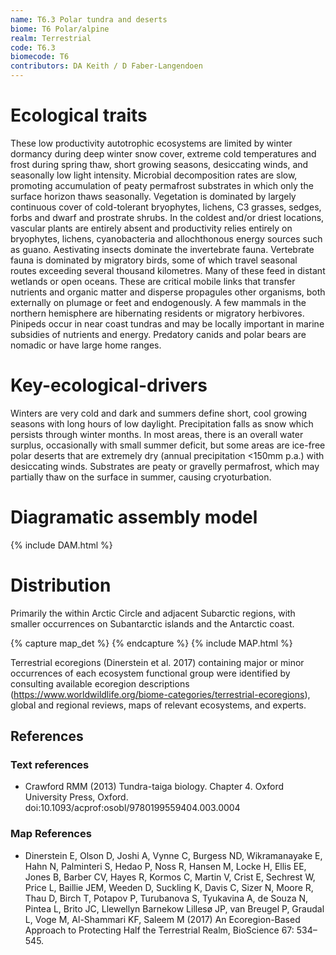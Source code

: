 ```yaml
---
name: T6.3 Polar tundra and deserts
biome: T6 Polar/alpine
realm: Terrestrial
code: T6.3
biomecode: T6
contributors: DA Keith / D Faber-Langendoen
---
```


# Ecological traits

These low productivity autotrophic ecosystems are limited by winter dormancy during deep winter snow cover, extreme cold temperatures and frost during spring thaw, short growing seasons, desiccating winds, and seasonally low light intensity. Microbial decomposition rates are slow, promoting accumulation of peaty permafrost substrates in which only the surface horizon thaws seasonally. Vegetation is dominated by largely continuous cover of cold-tolerant bryophytes, lichens, C3 grasses, sedges, forbs and dwarf and prostrate shrubs. In the coldest and/or driest locations, vascular plants are entirely absent and productivity relies entirely on bryophytes, lichens, cyanobacteria and allochthonous energy sources such as guano. Aestivating insects dominate the invertebrate fauna. Vertebrate fauna is dominated by migratory birds, some of which travel seasonal routes exceeding several thousand kilometres. Many of these feed in distant wetlands or open oceans. These are critical mobile links that transfer nutrients and organic matter and disperse propagules other organisms, both externally on plumage or feet and endogenously. A few mammals in the northern hemisphere are hibernating residents or migratory herbivores. Pinipeds occur in near coast tundras and may be locally important in marine subsidies of nutrients and energy. Predatory canids and polar bears are nomadic or have large home ranges.

# Key-ecological-drivers

Winters are very cold and dark and summers define short, cool growing seasons with long hours of low daylight. Precipitation falls as snow which persists through winter months. In most areas, there is an overall water surplus, occasionally with small summer deficit, but some areas are ice-free polar deserts that are extremely dry (annual precipitation <150mm p.a.) with desiccating winds. Substrates are peaty or gravelly permafrost, which may partially thaw on the surface in summer, causing cryoturbation.

# Diagramatic assembly model

{% include DAM.html %}

# Distribution

Primarily the within Arctic Circle and adjacent Subarctic regions, with smaller occurrences on Subantarctic islands and the Antarctic coast.

{% capture map_det %}  {% endcapture %}
{% include MAP.html %}

Terrestrial ecoregions (Dinerstein et al. 2017) containing major or minor occurrences of each ecosystem functional group were identified by consulting available ecoregion descriptions (https://www.worldwildlife.org/biome-categories/terrestrial-ecoregions), global and regional reviews, maps of relevant ecosystems, and experts.

## References
### Text references
* Crawford RMM (2013) Tundra-taiga biology. Chapter 4. Oxford University Press, Oxford. doi:10.1093/acprof:osobl/9780199559404.003.0004
### Map References
* Dinerstein E, Olson D, Joshi A, Vynne C, Burgess ND, Wikramanayake E, Hahn N, Palminteri S, Hedao P, Noss R, Hansen M, Locke H, Ellis EE, Jones B, Barber CV, Hayes R, Kormos C, Martin V, Crist E, Sechrest W, Price L, Baillie JEM, Weeden D, Suckling K, Davis C, Sizer N, Moore R, Thau D, Birch T, Potapov P, Turubanova S, Tyukavina A, de Souza N, Pintea L, Brito JC, Llewellyn Barnekow Lillesø JP, van Breugel P, Graudal L, Voge M, Al-Shammari KF, Saleem M (2017) An Ecoregion-Based Approach to Protecting Half the Terrestrial Realm, BioScience 67: 534–545.
